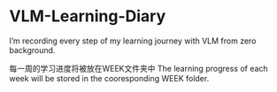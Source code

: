 # VLM-Learning-Diary
I’m recording every step of my learning journey with VLM from zero background.

每一周的学习进度将被放在WEEK文件夹中
The learning progress of each week will be stored in the cooresponding WEEK folder.
